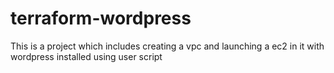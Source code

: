 # terraform-wordpress
This is a project which includes creating a vpc and launching a ec2 in it with wordpress installed using user script
